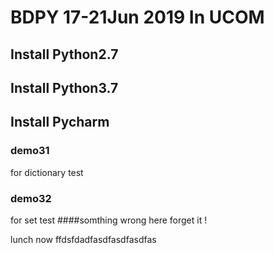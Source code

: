 # BDPY 17-21Jun 2019  In UCOM
## Install Python2.7
## Install Python3.7
## Install Pycharm

### demo31
for dictionary test
### demo32
for set test
####somthing wrong here
forget it !

lunch now
ffdsfdadfasdfasdfasdfas
